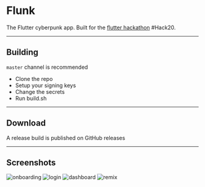 # Flunk

The Flutter cyberpunk app. Built for the [flutter hackathon](https://flutterhackathon.com) #Hack20.

---

## Building

`master` channel is recommended

- Clone the repo
- Setup your signing keys
- Change the secrets
- Run build.sh

---

## Download

A release build is published on GitHub releases

---

## Screenshots

![onboarding](./screenshots/onboarding.png)
![login](./screenshots/login.png)
![dashboard](./screenshots/dashboard.png)
![remix](./screenshots/remix.png)
